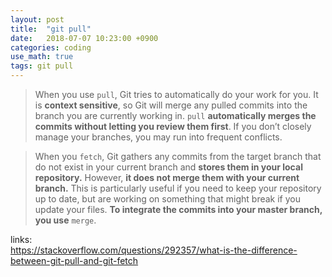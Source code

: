 ```yaml
---
layout: post
title:  "git pull"
date:   2018-07-07 10:23:00 +0900
categories: coding
use_math: true
tags: git pull
---
```


> When you use `pull`, Git tries to automatically do your work for you. It is __context sensitive__, so Git will merge any pulled commits into the branch you are currently working in.  `pull` __automatically merges the commits without letting you review them first__. If you don’t closely manage your branches, you may run into frequent conflicts.

> When you `fetch`, Git gathers any commits from the target branch that do not exist in your current branch and __stores them in your local repository.__ However, __it does not merge them with your current branch.__ This is particularly useful if you need to keep your repository up to date, but are working on something that might break if you update your files. __To integrate the commits into your master branch, you use__ `merge`.

links:  
<a href="https://stackoverflow.com/questions/292357/what-is-the-difference-between-git-pull-and-git-fetch" target="_blank">https://stackoverflow.com/questions/292357/what-is-the-difference-between-git-pull-and-git-fetch</a>



